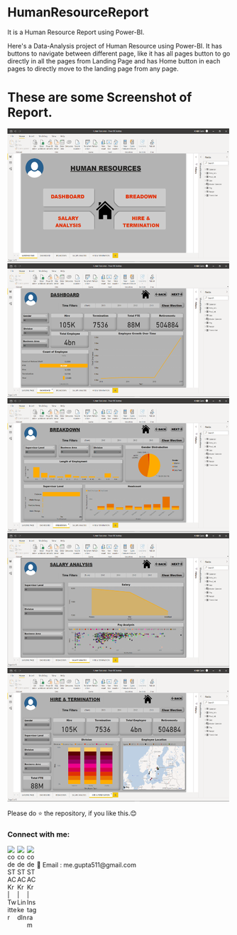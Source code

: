 # HumanResourceReport
It is a Human Resource Report using Power-BI.

Here's a Data-Analysis project of Human Resource using Power-BI. It has buttons to navigate between different page, like it has all pages button to go directly in all the pages from Landing Page and has Home button in each pages to directly move to the landing page from any page.


# These are some Screenshot of Report.
<img src="https://github.com/abhi-511/HumanResourceReport/blob/main/SS/LandingPage.png" alt="alt text" height=300 width="500"/>       <img src="https://github.com/abhi-511/HumanResourceReport/blob/main/SS/Dashboard.png" alt="alt text" height=300 width="500"/>       <img src="https://github.com/abhi-511/HumanResourceReport/blob/main/SS/Breakdown.png" alt="alt text" height=300 width="500"/>       <img src="https://github.com/abhi-511/HumanResourceReport/blob/main/SS/SalaryAnalysis.png" alt="alt text" height=300 width="500"/>       <img src="https://github.com/abhi-511/HumanResourceReport/blob/main/SS/H&T.png" alt="alt text" height=300 width="500"/>

Please do ⭐ the repository, if you like this.😊


### Connect with me:


[<img align="left" alt="codeSTACKr | Twitter" width="22px" src="https://cdn.jsdelivr.net/npm/simple-icons@v3/icons/twitter.svg" />][twitter]
[<img align="left" alt="codeSTACKr | LinkedIn" width="22px" src="https://cdn.jsdelivr.net/npm/simple-icons@v3/icons/linkedin.svg" />][linkedin]
[<img align="left" alt="codeSTACKr | Instagram" width="22px" src="https://cdn.jsdelivr.net/npm/simple-icons@v3/icons/instagram.svg" />][instagram]

<br />

<br />
 📧 Email : me.gupta511@gmail.com




[twitter]: https://twitter.com/Abhijit89577918
[instagram]: https://www.instagram.com/_abhijit_gupta_/
[linkedin]: https://www.linkedin.com/in/abhijit-gupta-764a96209/
